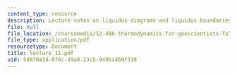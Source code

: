 ```yaml
---
content_type: resource
description: Lecture notes on liquidus diagrams and liquidus boundaries.
file: null
file_location: /coursemedia/12-480-thermodynamics-for-geoscientists-fall-2006/5d8f04346f6c49a823cb949ba469f319_lecture_11.pdf
file_type: application/pdf
resourcetype: Document
title: lecture_11.pdf
uid: 5d8f0434-6f6c-49a8-23cb-949ba469f319
---
```


